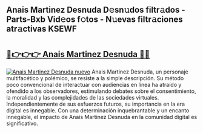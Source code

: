 ## Anais Martinez Desnuda D𝚎sn𝚞dos filtr𝚊dos - Parts-Bxb Vid𝚎os f𝚘tos - N𝚞evas filtr𝚊ciones atr𝚊ctivas KSEWF

# <h2><a href="http://mbe0a05.tromn.icu/?c=Anais+Martinez+Desnuda">🔗👉👉👉 Anais Martinez Desnuda 🔗🔗</a></h2>

[![Anais Martinez Desnuda nuevo](https://i.imgur.com/pEAQMta.gif)](http://mbe0a05.tromn.icu/?c=Anais+Martinez+Desnuda)
Anais Martinez Desnuda, un personaje multifacético y polémico, se resiste a la simple descripción. Su método poco convencional de interactuar con audiencias en línea ha atraído y ofendido a los observadores, estimulando debates sobre el consentimiento, la moralidad y las complejidades de las sociedades virtuales. Independientemente de sus esfuerzos futuros, su importancia en la era digital es innegable. Con una determinación inquebrantable y un encanto innegable, el impacto de Anais Martinez Desnuda en la comunidad digital es significativo.
